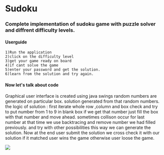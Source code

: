 # Sudoku
### Complete implementation of sudoku game with puzzle solver and diffrent difficulty levels.
#### Userguide
    1)Run the application 
    2)click on the difficulty level 
    3)get your game ready on board
    4)if cant solve the game 
    5)enter your password and get the solution.
    6)learn from the solution and try again.
    
#### Now let's talk about code
   Graphical user interface is created using java swings
   random numbers are generated on particular box.
   solution generated from that random numbers.
   the logic of solution :
           first iterate whole row ,column and box check and try to put number from 1 to 9 in blank box
           if we get that number just fill the box with that number and move ahead.
           sometimes collison occur for last number at that time we use backtracing and remove number we had filled previously.
           and try with other possibilities this way we can generate the solution.
   Now at the end user submit the solution we cross check it with our solution
   if it matched user wins the game 
   otherwise user loose the game.
           
  

![](https://i.ibb.co/yScc9rm/Sudoku.png)

<!-- <a href="https://imgbb.com/"><img src="" alt="2021-04-29-18-23-Office-Lens-7-auto-x2-1" border="0"></a> -->
<!--<a href="https://ibb.co/q533SvL"><img src="https://i.ibb.co/yScc9rm/Sudoku.png" alt="Sudoku" border="0"></a> -->
